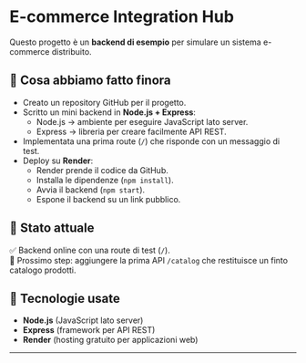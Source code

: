 # E-commerce Integration Hub

Questo progetto è un **backend di esempio** per simulare un sistema e-commerce distribuito.

## 🔹 Cosa abbiamo fatto finora
- Creato un repository GitHub per il progetto.
- Scritto un mini backend in **Node.js + Express**:
  - Node.js → ambiente per eseguire JavaScript lato server.
  - Express → libreria per creare facilmente API REST.
- Implementata una prima route (`/`) che risponde con un messaggio di test.
- Deploy su **Render**:
  - Render prende il codice da GitHub.
  - Installa le dipendenze (`npm install`).
  - Avvia il backend (`npm start`).
  - Espone il backend su un link pubblico.

## 🔹 Stato attuale
✅ Backend online con una route di test (`/`).  
🌱 Prossimo step: aggiungere la prima API `/catalog` che restituisce un finto catalogo prodotti.

## 🔹 Tecnologie usate
- **Node.js** (JavaScript lato server)  
- **Express** (framework per API REST)  
- **Render** (hosting gratuito per applicazioni web)

---
